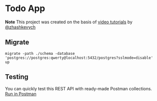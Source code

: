 # Todo App
**Note**
This project was created on the basis of [video tutorials](https://www.youtube.com/watch?v=1LFbmWk7NLQ&list=PLbTTxxr-hMmyFAvyn7DeOgNRN8BQdjFm8) by [@zhashkevych](https://github.com/zhashkevych)

## Migrate
```
migrate -path ./schema -database 'postgres://postgres:qwerty@localhost:5432/postgres?sslmode=disable' up
```

## Testing
You can quickly test this REST API with ready-made Postman collections. [Run in Postman](https://app.getpostman.com/run-collection/ac6d5a80226c1540debb?action=collection%2Fimport)



